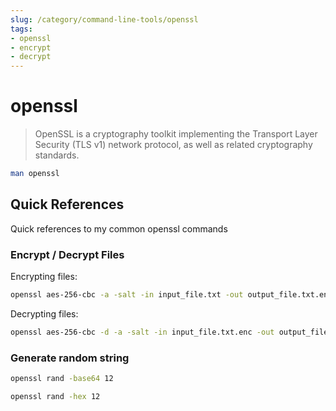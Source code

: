 ```yaml
---
slug: /category/command-line-tools/openssl
tags:
- openssl
- encrypt
- decrypt
---
```

# openssl

>  OpenSSL is a cryptography toolkit implementing the Transport Layer Security (TLS v1) network protocol,
     as well as related cryptography standards.

```bash
man openssl
```

## Quick References

Quick references to my common openssl commands

### Encrypt / Decrypt Files
Encrypting files:
```bash
openssl aes-256-cbc -a -salt -in input_file.txt -out output_file.txt.enc
```

Decrypting files:
```bash
openssl aes-256-cbc -d -a -salt -in input_file.txt.enc -out output_file.txt
```

### Generate random string
```bash
openssl rand -base64 12

openssl rand -hex 12
```

